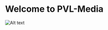 # Welcome to PVL-Media

<img src="../my-app/src/components/images/PVL-Media.png" alt="Alt text" title="Our Clients">